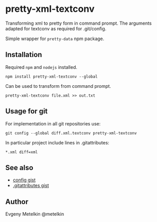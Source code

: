 # pretty-xml-textconv

Transforming xml to pretty form in command prompt. The arguments adapted for textconv as required for .git/config.

Simple wrapper for `pretty-data` npm package.

## Installation

Required `npm` and `nodejs` installed.
```
npm install pretty-xml-textconv --global
```
Can be used to transform from command prompt.
```shell
pretty-xml-textconv file.xml >> out.txt
```

## Usage for git

For implementation in all git repositories use:
```shell
git config --global diff.xml.textconv pretty-xml-textconv
```
In particular project include lines in .gitattributes:
```
*.xml diff=xml
```

## See also

- [config gist](https://gist.github.com/metelkin/c9999257e75fabf75058b930f1859337)
- [.gitattributes gist](https://gist.github.com/metelkin/abbec1201627084da2950a7b16ca4469)

## Author

Evgeny Metelkin @metelkin
